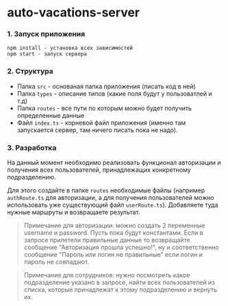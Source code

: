 # auto-vacations-server

### 1. Запуск приложения

```
npm install - установка всех зависимостей
npm start - запуск сервера
```

### 2. Структура

-   Папка `src` - основаная папка приложения (писать код в ней)
-   Папка `types` - описание типов (какие поля будут у пользоватлей и т.д)
-   Папка `routes` - все пути по которым можно будет получить определенные данные
-   Файл `index.ts` - корневой файл приложения (именно там запускается сервер, там ничего писать пока не надо).

### 3. Разработка

На данный момент необходимо реализовать функционал авторизации и получения всех пользователей, принадлежащих конкретному подразделению.

Для этого создайте в папке `routes` необходимые файлы (например `authRoute.ts` для авторизации, а для получения пользователей можно использовать уже существующий файл `userRoute.ts`). Добавляете туда нужные маршруты и возвращаете результат.

> Примечание для авторизации: можно создать 2 переменные username и password. Пусть пока будут константами. Если в запросе прилетели правильные данные то возвращайте сообщение "Авторизация прошла успешно!", ну и соответственно сообщение "Пароль или логин не правильные" если логин и пароль не совпадают.

> Примечание для сотрудников: нужно посмотреть какое подразделение указано в запросе, найти всех пользователей из списка, которые принадлежат к этому подразделению и вернуть их.
